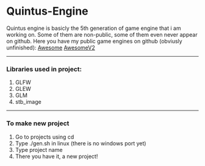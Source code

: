# Quintus-Engine

Quintus engine is basicly the 5th generation of game engine that
i am working on. Some of them are non-public, some of them even
never appear on github.
Here you have my public game engines on github (obviusly unfinished):
[Awesome](https://github.com/UjemnyGH/Awesome)
[AwesomeV2](https://github.com/UjemnyGH/AwesomeV2)

----------
### Libraries used in project:
1. GLFW
2. GLEW
3. GLM
4. stb_image

----------
### To make new project
1. Go to projects using cd
2. Type ./gen.sh in linux (there is no windows port yet)
3. Type project name
4. There you have it, a new project!